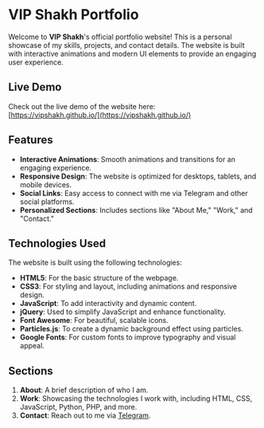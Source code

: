 # VIP Shakh Portfolio

Welcome to **VIP Shakh**'s official portfolio website! This is a personal showcase of my skills, projects, and contact details. The website is built with interactive animations and modern UI elements to provide an engaging user experience.

## Live Demo

Check out the live demo of the website here:  
[https://vipshakh.github.io/](https://vipshakh.github.io/)

## Features

- **Interactive Animations**: Smooth animations and transitions for an engaging experience.
- **Responsive Design**: The website is optimized for desktops, tablets, and mobile devices.
- **Social Links**: Easy access to connect with me via Telegram and other social platforms.
- **Personalized Sections**: Includes sections like "About Me," "Work," and "Contact."

## Technologies Used

The website is built using the following technologies:

- **HTML5**: For the basic structure of the webpage.
- **CSS3**: For styling and layout, including animations and responsive design.
- **JavaScript**: To add interactivity and dynamic content.
- **jQuery**: Used to simplify JavaScript and enhance functionality.
- **Font Awesome**: For beautiful, scalable icons.
- **Particles.js**: To create a dynamic background effect using particles.
- **Google Fonts**: For custom fonts to improve typography and visual appeal.

## Sections

1. **About**: A brief description of who I am.
2. **Work**: Showcasing the technologies I work with, including HTML, CSS, JavaScript, Python, PHP, and more.
3. **Contact**: Reach out to me via [Telegram](https://vipshakh.t.me).


